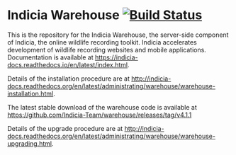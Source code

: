 # Indicia Warehouse [![Build Status](https://travis-ci.org/Indicia-Team/warehouse.svg?branch=master)](https://travis-ci.org/Indicia-Team/warehouse)

This is the repository for the Indicia Warehouse, the server-side component of Indicia, the online wildlife recording
toolkit. Indicia accelerates development of wildlife recording websites and mobile applications. Documentation is
available at https://indicia-docs.readthedocs.io/en/latest/index.html.

Details of the installation procedure are at
http://indicia-docs.readthedocs.org/en/latest/administrating/warehouse/warehouse-installation.html.

The latest stable download of the warehouse code is available at https://github.com/Indicia-Team/warehouse/releases/tag/v4.1.1

Details of the upgrade procedure are at
http://indicia-docs.readthedocs.org/en/latest/administrating/warehouse/warehouse-upgrading.html.
